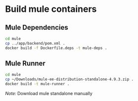 # Build mule containers

## Mule Dependencies
```sh
cd mule
cp ../app/backend/pom.xml .
docker build -f Dockerfile.deps -t mule-deps .
```

## Mule Runner
```sh
cd mule
cp ~/Downloads/mule-ee-distribution-standalone-4.9.3.zip .
docker build -t mule-runner .
```
*Note:* Download mule standalone manually
 